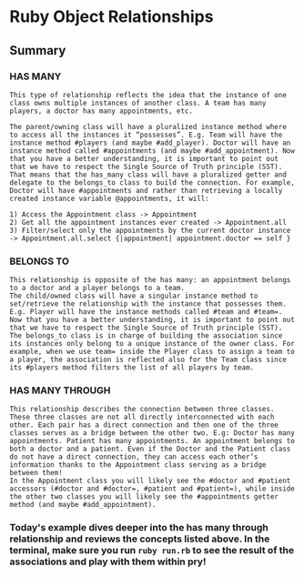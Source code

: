 # Ruby Object Relationships

## Summary

### HAS MANY

    This type of relationship reflects the idea that the instance of one class owns multiple instances of another class. A team has many players, a doctor has many appointments, etc.

    The parent/owning class will have a pluralized instance method where to access all the instances it “possesses”. E.g. Team will have the instance method #players (and maybe #add_player). Doctor will have an instance method called #appointments (and maybe #add_appointment). Now that you have a better understanding, it is important to point out that we have to respect the Single Source of Truth principle (SST). That means that the has_many class will have a pluralized getter and delegate to the belongs_to class to build the connection. For example, Doctor will have #appointments and rather than retrieving a locally created instance variable @appointments, it will:

    1) Access the Appointment class -> Appointment
    2) Get all the appointment instances ever created -> Appointment.all
    3) Filter/select only the appointments by the current doctor instance -> Appointment.all.select {|appointment| appointment.doctor == self }

### BELONGS TO

    This relationship is opposite of the has many: an appointment belongs to a doctor and a player belongs to a team.
    The child/owned class will have a singular instance method to set/retrieve the relationship with the instance that possesses them. E.g. Player will have the instance methods called #team and #team=.
    Now that you have a better understanding, it is important to point out that we have to respect the Single Source of Truth principle (SST). The belongs_to class is in charge of building the association since its instances only belong to a unique instance of the owner class. For example, when we use team= inside the Player class to assign a team to a player, the association is reflected also for the Team class since its #players method filters the list of all players by team.

### HAS MANY THROUGH

    This relationship describes the connection between three classes. These three classes are not all directly interconnected with each other. Each pair has a direct connection and then one of the three classes serves as a bridge between the other two. E.g: Doctor has many appointments. Patient has many appointments. An appointment belongs to both a doctor and a patient. Even if the Doctor and the Patient class do not have a direct connection, they can access each other’s information thanks to the Appointment class serving as a bridge between them!
    In the Appointment class you will likely see the #doctor and #patient accessors (#doctor and #doctor=, #patient and #patient=), while inside the other two classes you will likely see the #appointments getter method (and maybe #add_appointment).

### Today's example dives deeper into the has many through relationship and reviews the concepts listed above. In the terminal, make sure you run `ruby run.rb` to see the result of the associations and play with them within pry!
